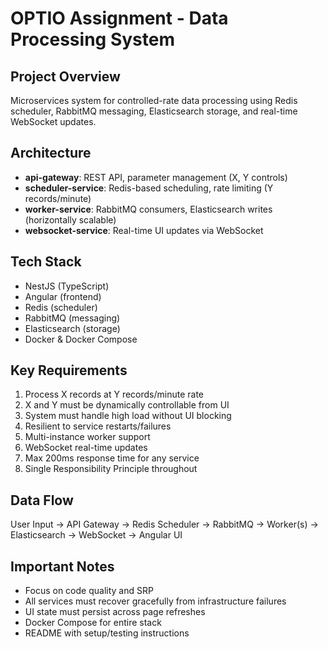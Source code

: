 # OPTIO Assignment - Data Processing System

## Project Overview

Microservices system for controlled-rate data processing using Redis scheduler, RabbitMQ messaging, Elasticsearch storage, and real-time WebSocket updates.

## Architecture

- **api-gateway**: REST API, parameter management (X, Y controls)
- **scheduler-service**: Redis-based scheduling, rate limiting (Y records/minute)
- **worker-service**: RabbitMQ consumers, Elasticsearch writes (horizontally scalable)
- **websocket-service**: Real-time UI updates via WebSocket

## Tech Stack

- NestJS (TypeScript)
- Angular (frontend)
- Redis (scheduler)
- RabbitMQ (messaging)
- Elasticsearch (storage)
- Docker & Docker Compose

## Key Requirements

1. Process X records at Y records/minute rate
2. X and Y must be dynamically controllable from UI
3. System must handle high load without UI blocking
4. Resilient to service restarts/failures
5. Multi-instance worker support
6. WebSocket real-time updates
7. Max 200ms response time for any service
8. Single Responsibility Principle throughout

## Data Flow

User Input → API Gateway → Redis Scheduler → RabbitMQ → Worker(s) → Elasticsearch → WebSocket → Angular UI

## Important Notes

- Focus on code quality and SRP
- All services must recover gracefully from infrastructure failures
- UI state must persist across page refreshes
- Docker Compose for entire stack
- README with setup/testing instructions

